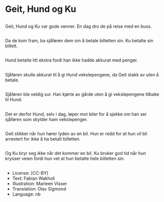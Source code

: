 # Geit, Hund og Ku

##
Geit, Hund og Ku var gode venner. En dag dro de på reise med en buss.

##
Da de kom fram, ba sjåføren dem om å betale billetten sin. Ku betalte sin billett.

##
Hund betalte litt ekstra fordi han ikke hadde akkurat med penger.

##
Sjåføren skulle akkurat til å gi Hund vekslepengene, da Geit stakk av uten å betale.

##
Sjåføren ble veldig sur. Han kjørte av gårde uten å gi vekslepengene tilbake til Hund.

##
Det er derfor Hund, selv i dag, løper mot biler for å sjekke om han ser sjåføren som skylder ham vekslepenger.

##
Geit stikker når hun hører lyden av en bil. Hun er redd for at hun vil bli arrestert for ikke å ha betalt billetten.

##
Og Ku bryr seg ikke når det kommer en bil. Ku bruker god tid når hun krysser veien fordi hun vet at hun betalte hele billetten sin.

##
* License: [CC-BY]
* Text: Fabian Wakholi
* Illustration: Marleen Visser
* Translation: Olav Sigmond
* Language: nb
